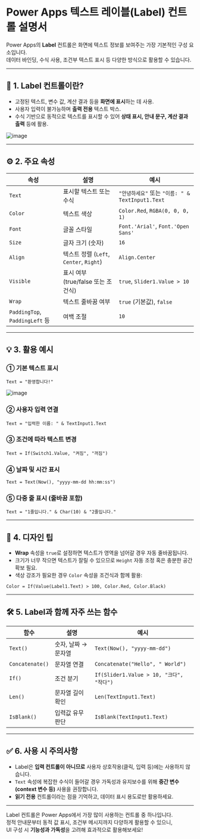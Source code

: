 # Power Apps 텍스트 레이블(Label) 컨트롤 설명서

Power Apps의 **Label** 컨트롤은 화면에 텍스트 정보를 보여주는 가장 기본적인 구성 요소입니다.  
데이터 바인딩, 수식 사용, 조건부 텍스트 표시 등 다양한 방식으로 활용할 수 있습니다.

---

## 📌 1. Label 컨트롤이란?

- 고정된 텍스트, 변수 값, 계산 결과 등을 **화면에 표시**하는 데 사용.
- 사용자 입력이 불가능하며 **출력 전용** 텍스트 박스.
- 수식 기반으로 동적으로 텍스트를 표시할 수 있어 **상태 표시, 안내 문구, 계산 결과 출력** 등에 활용.

![image](https://github.com/user-attachments/assets/9167b1a7-c8e3-4d4d-9c51-21d99e3c4849)

---

## ⚙️ 2. 주요 속성

| 속성 | 설명 | 예시 |
|------|------|------|
| `Text` | 표시할 텍스트 또는 수식 | `"안녕하세요"` 또는 `"이름: " & TextInput1.Text` |
| `Color` | 텍스트 색상 | `Color.Red`, `RGBA(0, 0, 0, 1)` |
| `Font` | 글꼴 스타일 | `Font.'Arial'`, `Font.'Open Sans'` |
| `Size` | 글자 크기 (숫자) | `16` |
| `Align` | 텍스트 정렬 (`Left`, `Center`, `Right`) | `Align.Center` |
| `Visible` | 표시 여부 (true/false 또는 조건식) | `true`, `Slider1.Value > 10` |
| `Wrap` | 텍스트 줄바꿈 여부 | `true` (기본값), `false` |
| `PaddingTop`, `PaddingLeft` 등 | 여백 조절 | `10` |

---

## 💡 3. 활용 예시

### ① 기본 텍스트 표시
```powerapps
Text = "환영합니다!"
```

![image](https://github.com/user-attachments/assets/d039b13d-7f77-41d3-b919-512bbc62cf1a)

### ② 사용자 입력 연결
```powerapps
Text = "입력한 이름: " & TextInput1.Text
```

### ③ 조건에 따라 텍스트 변경
```powerapps
Text = If(Switch1.Value, "켜짐", "꺼짐")
```

### ④ 날짜 및 시간 표시
```powerapps
Text = Text(Now(), "yyyy-mm-dd hh:mm:ss")
```

### ⑤ 다중 줄 표시 (줄바꿈 포함)
```powerapps
Text = "1줄입니다." & Char(10) & "2줄입니다."
```

---

## 🎨 4. 디자인 팁

- **Wrap** 속성을 `true`로 설정하면 텍스트가 영역을 넘어갈 경우 자동 줄바꿈됩니다.
- 크기가 너무 작으면 텍스트가 잘릴 수 있으므로 `Height` 자동 조정 혹은 충분한 공간 확보 필요.
- 색상 강조가 필요한 경우 `Color` 속성을 조건식과 함께 활용:
```powerapps
Color = If(Value(Label1.Text) > 100, Color.Red, Color.Black)
```

---

## 🛠️ 5. Label과 함께 자주 쓰는 함수

| 함수 | 설명 | 예시 |
|------|------|------|
| `Text()` | 숫자, 날짜 → 문자열 | `Text(Now(), "yyyy-mm-dd")` |
| `Concatenate()` | 문자열 연결 | `Concatenate("Hello", " World")` |
| `If()` | 조건 분기 | `If(Slider1.Value > 10, "크다", "작다")` |
| `Len()` | 문자열 길이 확인 | `Len(TextInput1.Text)` |
| `IsBlank()` | 입력값 유무 판단 | `IsBlank(TextInput1.Text)` |

---

## ✅ 6. 사용 시 주의사항

- Label은 **입력 컨트롤이 아니므로** 사용자 상호작용(클릭, 입력 등)에는 사용하지 않습니다.
- `Text` 속성에 복잡한 수식이 들어갈 경우 가독성과 유지보수를 위해 **중간 변수(context 변수 등)** 사용을 권장합니다.
- **읽기 전용** 컨트롤이라는 점을 기억하고, 데이터 표시 용도로만 활용하세요.

---

Label 컨트롤은 Power Apps에서 가장 많이 사용하는 컨트롤 중 하나입니다.  
정적 안내문부터 동적 값 표시, 조건부 메시지까지 다양하게 활용할 수 있으니,  
UI 구성 시 **기능성과 가독성**을 고려해 효과적으로 활용해보세요!

